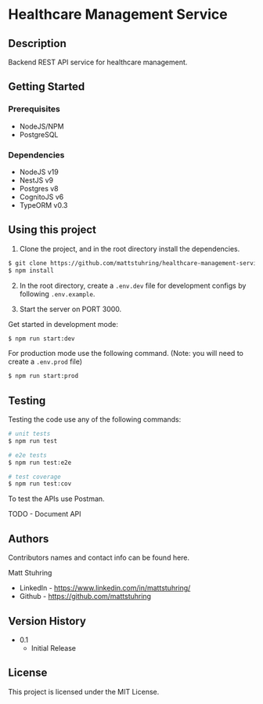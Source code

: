 # Healthcare Management Service

## Description

Backend REST API service for healthcare management.

## Getting Started

### Prerequisites

- NodeJS/NPM
- PostgreSQL

### Dependencies

- NodeJS v19
- NestJS v9
- Postgres v8
- CognitoJS v6
- TypeORM v0.3

## Using this project

1. Clone the project, and in the root directory install the dependencies.

  ```bash
  $ git clone https://github.com/mattstuhring/healthcare-management-service.git
  $ npm install
  ```

2. In the root directory, create a ```.env.dev``` file for development configs by following ```.env.example```.
 
3. Start the server on PORT 3000.

  Get started in development mode:

  ```bash
  $ npm run start:dev
  ```

  For production mode use the following command. (Note: you will need to create a ```.env.prod``` file)

  ```bash
  $ npm run start:prod
  ```

## Testing

Testing the code use any of the following commands:

```bash
# unit tests
$ npm run test

# e2e tests
$ npm run test:e2e

# test coverage
$ npm run test:cov
```

To test the APIs use Postman.

TODO - Document API

## Authors

Contributors names and contact info can be found here.

Matt Stuhring
- LinkedIn - https://www.linkedin.com/in/mattstuhring/
- Github - https://github.com/mattstuhring

## Version History

- 0.1
  - Initial Release

## License

This project is licensed under the MIT License.
